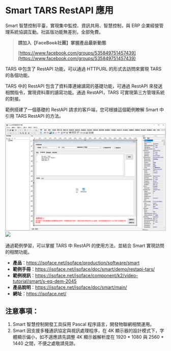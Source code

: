 # Smart TARS RestAPI 應用

Smart 智慧控制平臺，實現集中監控、資訊共用、智慧控制，與 ERP 企業經營管理系統協調互動。社區版功能無差別，全部免費。

> **請加入【FaceBook社團】掌握產品最新動態**
>
> [https://www.facebook.com/groups/535849751457439](https://www.facebook.com/groups/535849751457439)

TARS 中包含了 RestAPI 功能，可以通過 HTTPURL 的形式去訪問來實現 TARS 的各個功能。

TARS 中的 RestAPI 包含了資料庫連線讀寫的基礎功能，可通過 RestAPI 來發送相關指令，實現資料庫的讀寫功能。通過 RestAPI，TARS 可實現第三方管理系統的對接。

範例搭建了一個基礎的 RestAPI 請求的客戶端，您可根據這個範例瞭解 Smart 中引用 TARS RestAPI 的方法。

![](images/20220920163252.png)
![](images/20220920162935.png)


通過範例學習，可以掌握 TARS 中 RestAPI 的使用方法，並結合 Smart 實現訪問的相關功能。

* **產品**：https://isoface.net/isoface/production/software/smart
* **範例手冊**：https://isoface.net/isoface/doc/smart/demo/restapi-tars/
* **範例視訊**：https://isoface.net/isoface/component/k2/video-tutorial/smart/s-eq-dem-2045
* **產品說明**：https://isoface.net/isoface/doc/smart/main/
* **網址**：https://isoface.net/

## 注意事項：
1. Smart 智慧控制開發工具採用 Pascal 程序語言，開發物聯網相關運用。
2. Smart 因支援多種通訊協定與視訊處理程序，在 4K 顯示器的設計模式下，字體顯示偏小，如不適應請先調整 4K 顯示器解析度在 1920 * 1080 與 2560 * 1440 之間，不便之處敬請見諒。